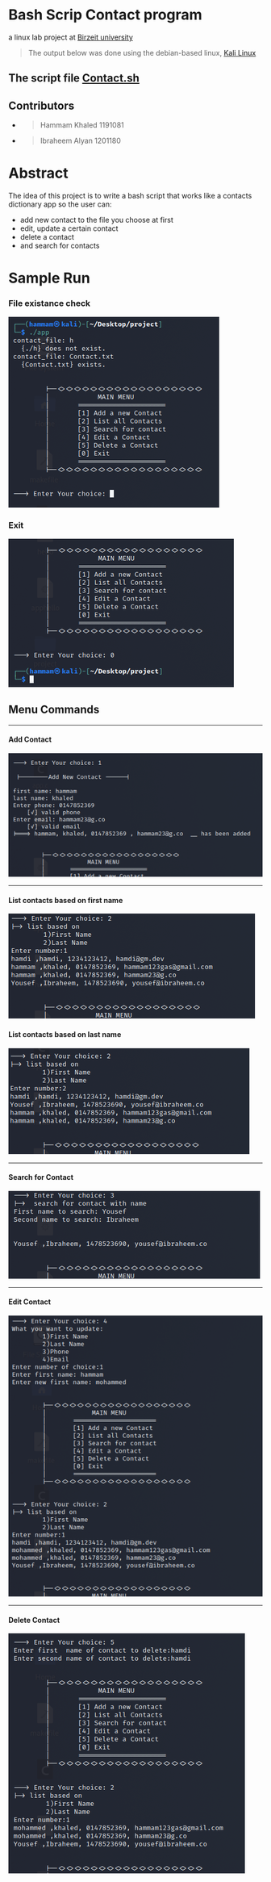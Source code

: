 # Bash Scrip Contact program
a linux lab project at [Birzeit university](https://www.birzeit.edu/en/content/encs3130-linux-laboratory)

> The output below was done using the debian-based linux, [Kali Linux](https://www.kali.org/)

## The script file [Contact.sh](Contact.sh)

## Contributors

* > Hammam Khaled     1191081
* > Ibraheem Alyan    1201180

# Abstract
The idea of this project is to write a bash script that works like a contacts dictionary app
so the user can:
* add new contact to the file you choose at first 
* edit, update a certain contact
* delete a contact
* and search for contacts

# Sample Run

### File existance check
![](img/file_existance.png)

### Exit
![](img/exit.png)

## Menu Commands

----------------------------

#### Add Contact
![](img/add_new_contact.png)

----------------------------

#### List contacts based on first name
![](img/list_base_1.png)

#### List contacts based on last name
![](img/list_base_2.png)

----------------------------

#### Search for Contact
![](img/search.png)

----------------------------

#### Edit Contact
![](img/update.png)

----------------------------

#### Delete Contact
![](img/delete.png)
